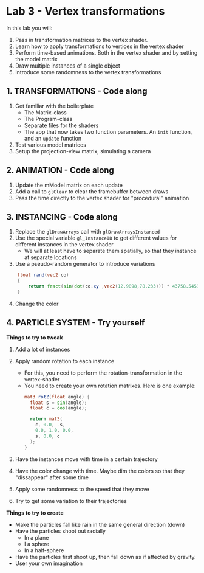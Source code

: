 # Lab 3 - Vertex transformations

In this lab you will:

1. Pass in transformation matrices to the vertex shader.
2. Learn how to apply transformations to vertices in the vertex shader
3. Perform time-based animations. Both in the vertex shader and by setting the model matrix
4. Draw multiple instances of a single object
5. Introduce some randomness to the vertex transformations

## 1. TRANSFORMATIONS - Code along

1. Get familiar with the boilerplate
    * The Matrix-class
    * The Program-class
    * Separate files for the shaders
    * The app that now takes two function parameters. An `init` function, and an `update` function
2. Test various model matrices
3. Setup the projection-view matrix, simulating a camera

## 2. ANIMATION - Code along

1. Update the mModel matrix on each update
2. Add a call to `glClear` to clear the framebuffer between draws
3. Pass the time directly to the vertex shader for "procedural" animation

## 3. INSTANCING - Code along

1. Replace the `glDrawArrays` call with `glDrawArraysInstanced`
2. Use the special variable `gl_InstanceID` to get different values for different instances in the vertex shader
    * We will at least have to separate them spatially, so that they instance at separate locations
3. Use a pseudo-random generator to introduce variations

```glsl
    float rand(vec2 co)
    {
        return fract(sin(dot(co.xy ,vec2(12.9898,78.233))) * 43758.5453);
    }
```

4. Change the color

## 4. PARTICLE SYSTEM - Try yourself

**Things to try to tweak**

1. Add a lot of instances
2. Apply random rotation to each instance
    * For this, you need to perform the rotation-transformation in the vertex-shader
    * You need to create your own rotation matrixes. Here is one example:
        ```glsl
        mat3 rotZ(float angle) {
          float s = sin(angle);
          float c = cos(angle);

          return mat3(
            c, 0.0, -s,
            0.0, 1.0, 0.0,
            s, 0.0, c
          );
        }
        ```

3. Have the instances move with time in a certain trajectory
4. Have the color change with time. Maybe dim the colors so that they "dissappear" after some time
5. Apply some randomness to the speed that they move
6. Try to get some variation to their trajectories

**Things to try to create**

* Make the particles fall like rain in the same general direction (down)
* Have the particles shoot out radially
  * In a plane
  * I a sphere
  * In a half-sphere
* Have the particles first shoot up, then fall down as if affected by gravity.
* User your own imagination
